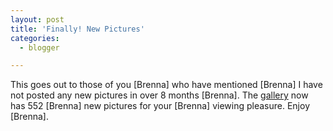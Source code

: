 ```yaml
---
layout: post
title: 'Finally! New Pictures'
categories:
  - blogger

---
```


This goes out to those of you \[Brenna\] who have mentioned \[Brenna\] I have not posted any new pictures in over 8 months \[Brenna\].  The [gallery](http://www.thecave.com/gallery.aspx) now has 552 \[Brenna\] new pictures for your \[Brenna\] viewing pleasure.  Enjoy \[Brenna\].
